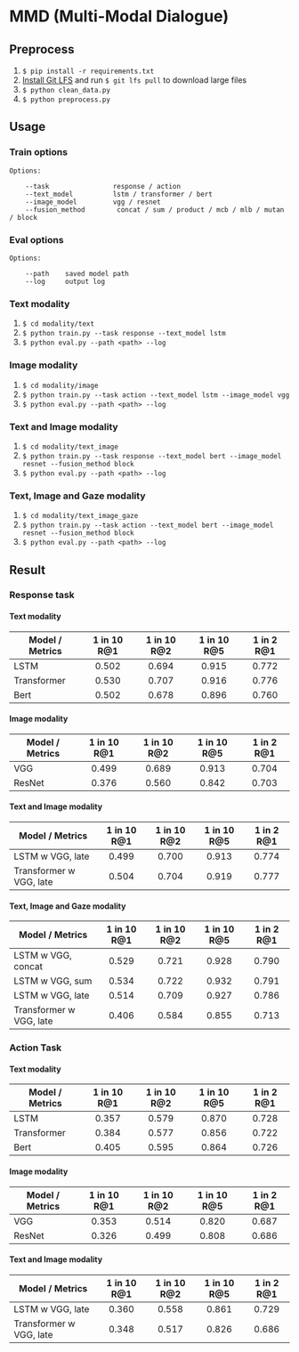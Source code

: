 # MMD (Multi-Modal Dialogue) 

## Preprocess

1. `$ pip install -r requirements.txt`
2. [Install Git LFS](https://github.com/git-lfs/git-lfs/wiki/Installation) and run `$ git lfs pull` to download large files 
3. `$ python clean_data.py`
3. `$ python preprocess.py`

## Usage

### Train options
```
Options:

    --task                response / action
    --text_model          lstm / transformer / bert
    --image_model         vgg / resnet
    --fusion_method        concat / sum / product / mcb / mlb / mutan / block
```

### Eval options
```
Options:

    --path    saved model path
    --log     output log
```

### Text modality

1. `$ cd modality/text`
2. `$ python train.py --task response --text_model lstm`
3. `$ python eval.py --path <path> --log`

### Image modality

1. `$ cd modality/image`
2. `$ python train.py --task action --text_model lstm --image_model vgg`
3. `$ python eval.py --path <path> --log`

### Text and Image modality

1. `$ cd modality/text_image`
2. `$ python train.py --task response --text_model bert --image_model resnet --fusion_method block`
3. `$ python eval.py --path <path> --log`

### Text, Image and Gaze modality

1. `$ cd modality/text_image_gaze`
2. `$ python train.py --task action --text_model bert --image_model resnet --fusion_method block`
3. `$ python eval.py --path <path> --log`

## Result

### Response task

#### Text modality
| Model / Metrics | 1 in 10 R@1 | 1 in 10 R@2 | 1 in 10 R@5 | 1 in 2 R@1 |
| --------------- |:------------:|:----------:|:-----------:|:----------:|
| LSTM            | 0.502        | 0.694      | 0.915       | 0.772      |
| Transformer     | 0.530        | 0.707      | 0.916       | 0.776      |
| Bert            | 0.502        | 0.678      | 0.896       | 0.760      |

#### Image modality
| Model / Metrics | 1 in 10 R@1 | 1 in 10 R@2 | 1 in 10 R@5 | 1 in 2 R@1 |
| --------------- |:-----------:|:-----------:|:-----------:|:----------:|
| VGG             | 0.499       | 0.689       | 0.913       | 0.704      |
| ResNet          | 0.376       | 0.560       | 0.842       | 0.703      |

#### Text and Image modality
| Model / Metrics         | 1 in 10 R@1 | 1 in 10 R@2 | 1 in 10 R@5 | 1 in 2 R@1 |
| ----------------------- |:-----------:|:-----------:|:-----------:|:----------:|
| LSTM w VGG, late        | 0.499       | 0.700       | 0.913       | 0.774      |
| Transformer w VGG, late | 0.504       | 0.704       | 0.919       | 0.777      | 

#### Text, Image and Gaze modality
| Model / Metrics         | 1 in 10 R@1 | 1 in 10 R@2 | 1 in 10 R@5 | 1 in 2 R@1 |
| ----------------------- |:-----------:|:-----------:|:-----------:|:----------:|
| LSTM w VGG, concat      | 0.529       | 0.721       | 0.928       | 0.790      |
| LSTM w VGG, sum         | 0.534       | 0.722       | 0.932       | 0.791      |
| LSTM w VGG, late        | 0.514       | 0.709       | 0.927       | 0.786      |
| Transformer w VGG, late | 0.406       | 0.584       | 0.855       | 0.713      |


### Action Task

#### Text modality
| Model / Metrics | 1 in 10 R@1 | 1 in 10 R@2 | 1 in 10 R@5 | 1 in 2 R@1 |
| --------------- |:-----------:|:-----------:|:-----------:|:----------:|
| LSTM            | 0.357       | 0.579       | 0.870       | 0.728      |
| Transformer     | 0.384       | 0.577       | 0.856       | 0.722      |
| Bert            | 0.405       | 0.595       | 0.864       | 0.726      |

#### Image modality
| Model / Metrics | 1 in 10 R@1 | 1 in 10 R@2 | 1 in 10 R@5 | 1 in 2 R@1 |
| --------------- |:-----------:|:-----------:|:------------:|:---------:|
| VGG             | 0.353       | 0.514       | 0.820        | 0.687     |
| ResNet          | 0.326       | 0.499       | 0.808        | 0.686     |

#### Text and Image modality
| Model / Metrics         | 1 in 10 R@1 | 1 in 10 R@2 | 1 in 10 R@5 | 1 in 2 R@1 |
| ----------------------- |:-----------:|:-----------:|:-----------:|:----------:|
| LSTM w VGG, late        | 0.360       | 0.558       | 0.861       | 0.729      |
| Transformer w VGG, late | 0.348       | 0.517       | 0.826       | 0.686      |
